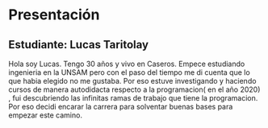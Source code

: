 # Presentación

## Estudiante: Lucas Taritolay

Hola soy Lucas. Tengo 30 años y vivo en Caseros. Empece estudiando ingenieria en la UNSAM pero con el paso del tiempo me di cuenta que lo que habia elegido no me gustaba. Por eso estuve investigando y haciendo cursos de manera autodidacta respecto a la programacion( en el año 2020) , fui descubriendo las infinitas ramas de trabajo que tiene la programacion. Por eso decidi encarar la carrera para solventar buenas bases para empezar este camino.


